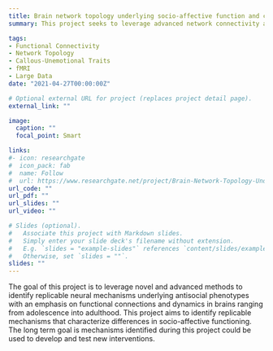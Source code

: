 ```yaml
---
title: Brain network topology underlying socio-affective function and callous-unemotional trait
summary: This project seeks to leverage advanced network connectivity approaches to understand functional brain dynamics underlying socio-affective functioning and antisocial phenotypes from adolescence into adulthood.

tags:
- Functional Connectivity
- Network Topology
- Callous-Unemotional Traits
- fMRI
- Large Data
date: "2021-04-27T00:00:00Z"

# Optional external URL for project (replaces project detail page).
external_link: ""

image:
  caption: ""
  focal_point: Smart

links:
#- icon: researchgate
#  icon_pack: fab
#  name: Follow
#  url: https://www.researchgate.net/project/Brain-Network-Topology-Underlying-Socio-Affective-Function-and-Callous-Unemotional-Traits
url_code: ""
url_pdf: ""
url_slides: ""
url_video: ""

# Slides (optional).
#   Associate this project with Markdown slides.
#   Simply enter your slide deck's filename without extension.
#   E.g. `slides = "example-slides"` references `content/slides/example-slides.md`.
#   Otherwise, set `slides = ""`.
slides: ""
---
```


The goal of this project is to leverage novel and advanced methods to identify replicable neural mechanisms underlying antisocial phenotypes with an emphasis on functional connections and dynamics in brains ranging from adolescence into adulthood. This project aims to identify replicable mechanisms that characterize differences in socio-affective functioning. The long term goal is mechanisms identified during this project could be used to develop and test new interventions.

